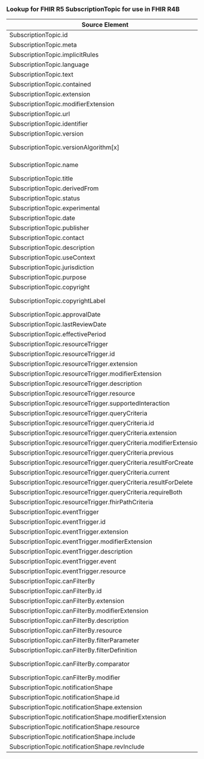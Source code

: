 ### Lookup for FHIR R5 SubscriptionTopic for use in FHIR R4B

| Source Element | Usage | Target |
| -------------- | ----- | ------ |
| SubscriptionTopic.id | UseElementRenamed | SubscriptionTopic.id |
| SubscriptionTopic.meta | UseElementRenamed | SubscriptionTopic.meta |
| SubscriptionTopic.implicitRules | UseElementRenamed | SubscriptionTopic.implicitRules |
| SubscriptionTopic.language | UseElementRenamed | SubscriptionTopic.language |
| SubscriptionTopic.text | UseElementRenamed | SubscriptionTopic.text |
| SubscriptionTopic.contained | UseElementRenamed | SubscriptionTopic.contained |
| SubscriptionTopic.extension | UseElementRenamed | SubscriptionTopic.extension |
| SubscriptionTopic.modifierExtension | UseElementRenamed | SubscriptionTopic.modifierExtension |
| SubscriptionTopic.url | UseElementRenamed | SubscriptionTopic.url |
| SubscriptionTopic.identifier | UseElementRenamed | SubscriptionTopic.identifier |
| SubscriptionTopic.version | UseElementRenamed | SubscriptionTopic.version |
| SubscriptionTopic.versionAlgorithm[x] | UseExtension | http://hl7.org/fhir/5.0/StructureDefinition/extension-SubscriptionTopic.versionAlgorithm |
| SubscriptionTopic.name | UseExtension | http://hl7.org/fhir/5.0/StructureDefinition/extension-SubscriptionTopic.name |
| SubscriptionTopic.title | UseElementRenamed | SubscriptionTopic.title |
| SubscriptionTopic.derivedFrom | UseElementRenamed | SubscriptionTopic.derivedFrom |
| SubscriptionTopic.status | UseElementRenamed | SubscriptionTopic.status |
| SubscriptionTopic.experimental | UseElementRenamed | SubscriptionTopic.experimental |
| SubscriptionTopic.date | UseElementRenamed | SubscriptionTopic.date |
| SubscriptionTopic.publisher | UseElementRenamed | SubscriptionTopic.publisher |
| SubscriptionTopic.contact | UseElementRenamed | SubscriptionTopic.contact |
| SubscriptionTopic.description | UseElementRenamed | SubscriptionTopic.description |
| SubscriptionTopic.useContext | UseElementRenamed | SubscriptionTopic.useContext |
| SubscriptionTopic.jurisdiction | UseElementRenamed | SubscriptionTopic.jurisdiction |
| SubscriptionTopic.purpose | UseElementRenamed | SubscriptionTopic.purpose |
| SubscriptionTopic.copyright | UseElementRenamed | SubscriptionTopic.copyright |
| SubscriptionTopic.copyrightLabel | UseExtension | http://hl7.org/fhir/5.0/StructureDefinition/extension-SubscriptionTopic.copyrightLabel |
| SubscriptionTopic.approvalDate | UseElementRenamed | SubscriptionTopic.approvalDate |
| SubscriptionTopic.lastReviewDate | UseElementRenamed | SubscriptionTopic.lastReviewDate |
| SubscriptionTopic.effectivePeriod | UseElementRenamed | SubscriptionTopic.effectivePeriod |
| SubscriptionTopic.resourceTrigger | UseElementRenamed | SubscriptionTopic.resourceTrigger |
| SubscriptionTopic.resourceTrigger.id | UseElementRenamed | SubscriptionTopic.resourceTrigger.id |
| SubscriptionTopic.resourceTrigger.extension | UseElementRenamed | SubscriptionTopic.resourceTrigger.extension |
| SubscriptionTopic.resourceTrigger.modifierExtension | UseElementRenamed | SubscriptionTopic.resourceTrigger.modifierExtension |
| SubscriptionTopic.resourceTrigger.description | UseElementRenamed | SubscriptionTopic.resourceTrigger.description |
| SubscriptionTopic.resourceTrigger.resource | UseElementRenamed | SubscriptionTopic.resourceTrigger.resource |
| SubscriptionTopic.resourceTrigger.supportedInteraction | UseElementRenamed | SubscriptionTopic.resourceTrigger.supportedInteraction |
| SubscriptionTopic.resourceTrigger.queryCriteria | UseElementRenamed | SubscriptionTopic.resourceTrigger.queryCriteria |
| SubscriptionTopic.resourceTrigger.queryCriteria.id | UseElementRenamed | SubscriptionTopic.resourceTrigger.queryCriteria.id |
| SubscriptionTopic.resourceTrigger.queryCriteria.extension | UseElementRenamed | SubscriptionTopic.resourceTrigger.queryCriteria.extension |
| SubscriptionTopic.resourceTrigger.queryCriteria.modifierExtension | UseElementRenamed | SubscriptionTopic.resourceTrigger.queryCriteria.modifierExtension |
| SubscriptionTopic.resourceTrigger.queryCriteria.previous | UseElementRenamed | SubscriptionTopic.resourceTrigger.queryCriteria.previous |
| SubscriptionTopic.resourceTrigger.queryCriteria.resultForCreate | UseElementRenamed | SubscriptionTopic.resourceTrigger.queryCriteria.resultForCreate |
| SubscriptionTopic.resourceTrigger.queryCriteria.current | UseElementRenamed | SubscriptionTopic.resourceTrigger.queryCriteria.current |
| SubscriptionTopic.resourceTrigger.queryCriteria.resultForDelete | UseElementRenamed | SubscriptionTopic.resourceTrigger.queryCriteria.resultForDelete |
| SubscriptionTopic.resourceTrigger.queryCriteria.requireBoth | UseElementRenamed | SubscriptionTopic.resourceTrigger.queryCriteria.requireBoth |
| SubscriptionTopic.resourceTrigger.fhirPathCriteria | UseElementRenamed | SubscriptionTopic.resourceTrigger.fhirPathCriteria |
| SubscriptionTopic.eventTrigger | UseElementRenamed | SubscriptionTopic.eventTrigger |
| SubscriptionTopic.eventTrigger.id | UseElementRenamed | SubscriptionTopic.eventTrigger.id |
| SubscriptionTopic.eventTrigger.extension | UseElementRenamed | SubscriptionTopic.eventTrigger.extension |
| SubscriptionTopic.eventTrigger.modifierExtension | UseElementRenamed | SubscriptionTopic.eventTrigger.modifierExtension |
| SubscriptionTopic.eventTrigger.description | UseElementRenamed | SubscriptionTopic.eventTrigger.description |
| SubscriptionTopic.eventTrigger.event | UseElementRenamed | SubscriptionTopic.eventTrigger.event |
| SubscriptionTopic.eventTrigger.resource | UseElementRenamed | SubscriptionTopic.eventTrigger.resource |
| SubscriptionTopic.canFilterBy | UseElementRenamed | SubscriptionTopic.canFilterBy |
| SubscriptionTopic.canFilterBy.id | UseElementRenamed | SubscriptionTopic.canFilterBy.id |
| SubscriptionTopic.canFilterBy.extension | UseElementRenamed | SubscriptionTopic.canFilterBy.extension |
| SubscriptionTopic.canFilterBy.modifierExtension | UseElementRenamed | SubscriptionTopic.canFilterBy.modifierExtension |
| SubscriptionTopic.canFilterBy.description | UseElementRenamed | SubscriptionTopic.canFilterBy.description |
| SubscriptionTopic.canFilterBy.resource | UseElementRenamed | SubscriptionTopic.canFilterBy.resource |
| SubscriptionTopic.canFilterBy.filterParameter | UseElementRenamed | SubscriptionTopic.canFilterBy.filterParameter |
| SubscriptionTopic.canFilterBy.filterDefinition | UseElementRenamed | SubscriptionTopic.canFilterBy.filterDefinition |
| SubscriptionTopic.canFilterBy.comparator | UseExtension | http://hl7.org/fhir/5.0/StructureDefinition/extension-SubscriptionTopic.canFilterBy.comparator |
| SubscriptionTopic.canFilterBy.modifier | UseElementRenamed | SubscriptionTopic.canFilterBy.modifier |
| SubscriptionTopic.notificationShape | UseElementRenamed | SubscriptionTopic.notificationShape |
| SubscriptionTopic.notificationShape.id | UseElementRenamed | SubscriptionTopic.notificationShape.id |
| SubscriptionTopic.notificationShape.extension | UseElementRenamed | SubscriptionTopic.notificationShape.extension |
| SubscriptionTopic.notificationShape.modifierExtension | UseElementRenamed | SubscriptionTopic.notificationShape.modifierExtension |
| SubscriptionTopic.notificationShape.resource | UseElementRenamed | SubscriptionTopic.notificationShape.resource |
| SubscriptionTopic.notificationShape.include | UseElementRenamed | SubscriptionTopic.notificationShape.include |
| SubscriptionTopic.notificationShape.revInclude | UseElementRenamed | SubscriptionTopic.notificationShape.revInclude |
